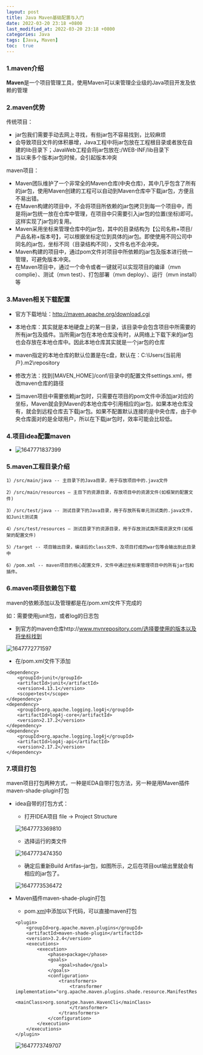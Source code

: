 ```yaml
---
layout: post
title: Java Maven基础配置与入门
date: 2022-03-20 23:18 +0800
last_modified_at: 2022-03-20 23:18 +0800
categories: Java
tags: [Java, Maven]
toc:  true
---
```


### 1.maven介绍

**Maven**是一个项目管理工具，使用Maven可以来管理企业级的Java项目开发及依赖的管理

### 2.maven优势

传统项目：

- jar包我们需要手动去网上寻找，有些jar包不容易找到，比较麻烦
- 会导致项目文件的体积暴增，Java工程中将jar包放在工程根目录或者放在自建的lib目录下；JavaWeb工程会将jar包放在:/WEB-INF/lib目录下
- 当以来多个版本jar包时候，会引起版本冲突

maven项目：

- Maven团队维护了一个非常全的Maven仓库(中央仓库)，其中几乎包含了所有的jar包，使用Maven创建的工程可以自动到Maven仓库中下载jar包，方便且不易出错。
- 在Maven构建的项目中，不会将项目所依赖的jar包拷贝到每一个项目中，而是将jar包统一放在仓库中管理，在项目中只需要引入jar包的位置(坐标)即可。这样实现了jar包的复用。
- Maven采用坐标来管理仓库中的jar包，其中的目录结构为【公司名称+项目/产品名称+版本号】，可以根据坐标定位到具体的jar包。即使使用不同公司中同名的jar包，坐标不同（目录结构不同），文件名也不会冲突。
- Maven构建的项目中，通过pom文件对项目中所依赖的jar包及版本进行统一管理，可避免版本冲突。
- 在Maven项目中，通过一个命令或者一键就可以实现项目的编译（mvn complie）、测试（mvn test）、打包部署（mvn deploy）、运行（mvn install）等

### 3.Maven相关下载配置

- 官方下载地址：http://maven.apache.org/download.cgi

- 本地仓库：其实就是本地硬盘上的某一目录，该目录中会包含项目中所需要的所有jar包及插件。当所需jar包在本地仓库没有时，从网络上下载下来的jar包也会存放在本地仓库中。因此本地仓库其实就是一个jar包的仓库
- maven指定的本地仓库的默认位置是在c盘，默认在：C:\Users\{当前用户}\.m2\repository
- 修改方法：找到[MAVEN_HOME]/conf/目录中的配置文件settings.xml，修改maven仓库的路径
- 当maven项目中需要依赖jar包时，只需要在项目的pom文件中添加jar对应的坐标，Maven就会到Maven的本地仓库中引用相应的jar包，如果本地仓库没有，就会到远程仓库去下载jar包。如果不配置默认连接的是中央仓库，由于中央仓库面对的是全球用户，所以在下载jar包时，效率可能会比较低。

### 4.项目idea配置maven

- ![1647771837399](/image/1647771837399.png)

### 5.maven工程目录介绍

```
1）/src/main/java -- 主目录下的Java目录，用于存放项目中的.java文件

2）/src/main/resources – 主目下的资源目录，存放项目中的资源文件(如框架的配置文件)

3）/src/test/java -- 测试目录下的Java目录，用于存放所有单元测试类的.java文件，如Junit测试类

4）/src/test/resources – 测试目录下的资源目录，用于存放测试类所需资源文件(如框架的配置文件)

5）/target -- 项目输出目录，编译后的class文件、及项目打成的war包等会输出到此目录中

6）/pom.xml -- maven项目的核心配置文件，文件中通过坐标来管理项目中的所有jar包和插件。
```

### 6.maven项目依赖包下载

maven的依赖添加以及管理都是在/pom.xml文件下完成的

如：需要使用junit包，或者log的日志包

- 到官方的maven仓库http://www.mvnrepository.com/选择要使用的版本以及将坐标找到

![1647772771597](/image/1647772771597.png)

- 在/pom.xml文件下添加<dependency></dependency>

```
<dependency>
    <groupId>junit</groupId>
    <artifactId>junit</artifactId>
    <version>4.13.1</version>
    <scope>test</scope>
</dependency>
<dependency>
    <groupId>org.apache.logging.log4j</groupId>
    <artifactId>log4j-core</artifactId>
    <version>2.17.2</version>
</dependency>
<dependency>
    <groupId>org.apache.logging.log4j</groupId>
    <artifactId>log4j-api</artifactId>
    <version>2.17.2</version>
</dependency>
```

### 7.项目打包

maven项目打包两种方式，一种是IEDA自带打包方法，另一种是用Maven插件maven-shade-plugin打包

- idea自带的打包方式：

  - 打开IDEA项目 file -> Project Structure

  ![1647773369810](/image/1647773369810.png)

  - 选择运行的类文件

  ![1647773474350](/image/1647773474350.png)

  - 确定后重新Build Artifas–jar包，如图所示，之后在项目out输出里就会有相应的jar包了。

  ![1647773536472](/image/1647773536472.png)

- Maven插件maven-shade-plugin打包

  - pom.[xml](https://so.csdn.net/so/search?q=xml&spm=1001.2101.3001.7020)中添加以下代码，可以直接maven打包

  ```
  <plugin>
      <groupId>org.apache.maven.plugins</groupId>
      <artifactId>maven-shade-plugin</artifactId>
      <version>3.2.4</version>
      <executions>
          <execution>
              <phase>package</phase>
              <goals>
                  <goal>shade</goal>
              </goals>
              <configuration>
                  <transformers>
                      <transformer implementation="org.apache.maven.plugins.shade.resource.ManifestResourceTransformer">
                          <mainClass>org.sonatype.haven.HavenCli</mainClass>
                      </transformer>
                  </transformers>
              </configuration>
          </execution>
      </executions>
  </plugin>
  ```

  ![1647773749707](/image/1647773749707.png)